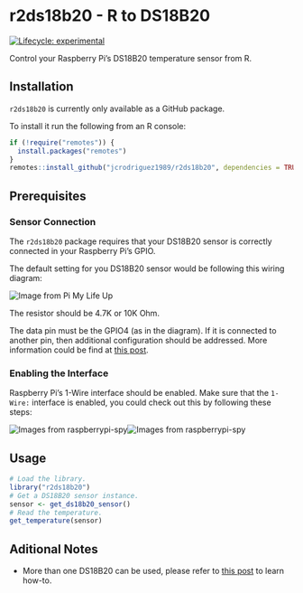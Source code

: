 r2ds18b20 - R to DS18B20
================

<!-- badges: start -->

[![Lifecycle:
experimental](https://img.shields.io/badge/lifecycle-experimental-orange.svg)](https://www.tidyverse.org/lifecycle/#experimental)
<!-- badges: end -->

Control your Raspberry Pi’s DS18B20 temperature sensor from R.

## Installation

`r2ds18b20` is currently only available as a GitHub package.

To install it run the following from an R console:

``` r
if (!require("remotes")) {
  install.packages("remotes")
}
remotes::install_github("jcrodriguez1989/r2ds18b20", dependencies = TRUE)
```

## Prerequisites

### Sensor Connection

The `r2ds18b20` package requires that your DS18B20 sensor is correctly
connected in your Raspberry Pi’s GPIO.

The default setting for you DS18B20 sensor would be following this
wiring diagram:

![Image from Pi My Life
Up](https://pi.lbbcdn.com/wp-content/uploads/2016/03/Raspberry-Pi-Temperature-Sensor-Diagram-v2.png)

The resistor should be 4.7K or 10K Ohm.

The data pin must be the GPIO4 (as in the diagram). If it is connected
to another pin, then additional configuration should be addressed. More
information could be find at [this
post](https://raspberrypi.stackexchange.com/questions/38054/change-gpio-pin-for-ds18b20-one-wire-digital-temperature-sensor).

### Enabling the Interface

Raspberry Pi’s 1-Wire interface should be enabled. Make sure that the
`1-Wire:` interface is enabled, you could check out this by following
these steps:

![Images from
raspberrypi-spy](https://www.raspberrypi-spy.co.uk/wp-content/uploads/2014/08/rc_gui_launch.jpg)![Images
from
raspberrypi-spy](https://www.raspberrypi-spy.co.uk/wp-content/uploads/2018/02/rc_gui_interfaces_1wire.png)

## Usage

``` r
# Load the library.
library("r2ds18b20")
# Get a DS18B20 sensor instance.
sensor <- get_ds18b20_sensor()
# Read the temperature.
get_temperature(sensor)
```

## Aditional Notes

  - More than one DS18B20 can be used, please refer to [this
    post](https://raspberryautomation.com/connect-multiple-ds18b20-temperature-sensors-to-a-raspberry-pi/)
    to learn how-to.
